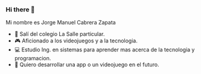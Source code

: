 ### Hi there 👋
Mi  nombre es Jorge Manuel Cabrera Zapata 
- 🏫 Salí del colegio La Salle particular.
- 🎮 Aficionado a los videojuegos y a la tecnologia.
- 💻 Estudio Ing. en sistemas para aprender mas acerca de la tecnologia y programacion.
- 📱  Quiero desarrollar una app o un videojuego en el futuro.
